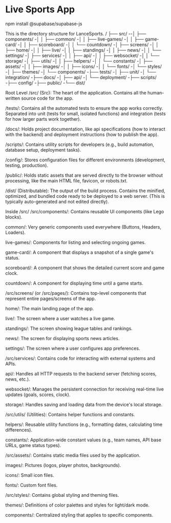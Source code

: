 # Live Sports App

npm install @supabase/supabase-js


This is the directory structure for LanceSports.
/ ├── src/
--│   ├── components/
-│   │   ├── common/
-│   │   ├── live-games/
-│   │   ├── game-card/
-│   │   ├── scoreboard/
-│   │   └── countdown/
-│   ├── screens/
-│   │   ├── home/
-│   │   ├── live/
-│   │   ├── standings/
-│   │   ├── news/
-│   │   └── settings/
-│   ├── services/
-│   │   ├── api/
-│   │   ├── websocket/
-│   │   └── storage/
-│   ├── utils/
-│   │   ├── helpers/
-│   │   └── constants/
-│   ├── assets/
-│   │   ├── images/
-│   │   ├── icons/
-│   │   └── fonts/
-│   └── styles/
-│       ├── themes/
-│       └── components/
-├── tests/
-│   ├── unit/
-│   └── integration/
-├── docs/
-│   ├── api/
-│   └── deployment/
-├── scripts/
-├── config/
-├── public/
-└── dist/

Root Level
/src/ (Src): The heart of the application. Contains all the human-written source code for the app.

/tests/: Contains all the automated tests to ensure the app works correctly. Separated into unit (tests for small, isolated functions) and integration (tests for how larger parts work together).

/docs/: Holds project documentation, like api specifications (how to interact with the backend) and deployment instructions (how to publish the app).

/scripts/: Contains utility scripts for developers (e.g., build automation, database setup, deployment tasks).

/config/: Stores configuration files for different environments (development, testing, production).

/public/: Holds static assets that are served directly to the browser without processing, like the main HTML file, favicon, or robots.txt.

/dist/ (Distributable): The output of the build process. Contains the minified, optimized, and bundled code ready to be deployed to a web server. (This is typically auto-generated and not edited directly).

Inside /src/
/src/components/: Contains reusable UI components (like Lego blocks).

common/: Very generic components used everywhere (Buttons, Headers, Loaders).

live-games/: Components for listing and selecting ongoing games.

game-card/: A component that displays a snapshot of a single game's status.

scoreboard/: A component that shows the detailed current score and game clock.

countdown/: A component for displaying time until a game starts.

/src/screens/ (or /src/pages/): Contains top-level components that represent entire pages/screens of the app.

home/: The main landing page of the app.

live/: The screen where a user watches a live game.

standings/: The screen showing league tables and rankings.

news/: The screen for displaying sports news articles.

settings/: The screen where a user configures app preferences.

/src/services/: Contains code for interacting with external systems and APIs.

api/: Handles all HTTP requests to the backend server (fetching scores, news, etc.).

websocket/: Manages the persistent connection for receiving real-time live updates (goals, scores, clock).

storage/: Handles saving and loading data from the device's local storage.

/src/utils/ (Utilities): Contains helper functions and constants.

helpers/: Reusable utility functions (e.g., formatting dates, calculating time differences).

constants/: Application-wide constant values (e.g., team names, API base URLs, game status types).

/src/assets/: Contains static media files used by the application.

images/: Pictures (logos, player photos, backgrounds).

icons/: Small icon files.

fonts/: Custom font files.

/src/styles/: Contains global styling and theming files.

themes/: Definitions of color palettes and styles for light/dark mode.

components/: Centralized styling that applies to specific components.
